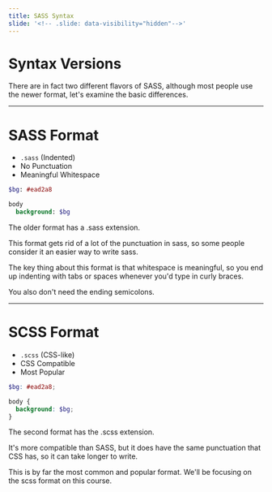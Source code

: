 ```yaml
---
title: SASS Syntax
slide: '<!-- .slide: data-visibility="hidden"-->'
---
```


<!-- .slide: data-state="layout-title" class="bg-dark"-->

# Syntax Versions

> >

There are in fact two different flavors of SASS, although most people use the newer format, let's examine the basic differences.

---

# SASS Format

- `.sass` (Indented)
- No Punctuation
- Meaningful Whitespace

```sass
$bg: #ead2a8

body
  background: $bg
```

> >

The older format has a .sass extension.

This format gets rid of a lot of the punctuation in sass, so some people consider it an easier way to write sass.

The key thing about this format is that whitespace is meaningful, so you end up indenting with tabs or spaces whenever you'd type in curly braces.

You also don't need the ending semicolons.

---

# SCSS Format

- `.scss` (CSS-like)
- CSS Compatible
- Most Popular

```scss
$bg: #ead2a8;

body {
  background: $bg;
}
```

> >

The second format has the .scss extension.

It's more compatible than SASS, but it does have the same punctuation that CSS has, so it can take longer to write.

This is by far the most common and popular format. We'll be focusing on the scss format on this course.
